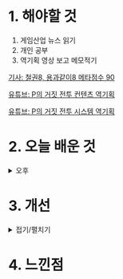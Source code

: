
# 1. 해야할 것

1. 게임산업 뉴스 읽기 
2. 개인 공부  
3. 역기획 영상 보고 메모적기

[기사: 철권8, 용과같이8 메타점수 90](https://www.gamemeca.com/view.php?gid=1745280)

[유튜브: P의 거짓 전투 컨텐츠 역기획](https://www.youtube.com/watch?v=Fgn3XWES6Vc)

[유튜브: P의 거짓 전투 시스템 역기획](https://www.youtube.com/watch?v=DHjdBcvXUd8)

# 2. 오늘 배운 것


<details>
<summary>오후</summary>

전투 컨텐츠와 시스템 역기획을 하는 것을 보고 컨텐츠에 따른 시스템 기획을 어떻게 해야하는지 공부했다.
</details>




# 3. 개선


<details>
<summary>접기/펼치기</summary>


</details>



# 4. 느낀점


